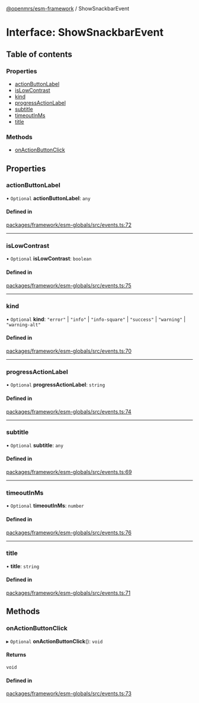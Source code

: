 [@openmrs/esm-framework](../API.md) / ShowSnackbarEvent

# Interface: ShowSnackbarEvent

## Table of contents

### Properties

- [actionButtonLabel](ShowSnackbarEvent.md#actionbuttonlabel)
- [isLowContrast](ShowSnackbarEvent.md#islowcontrast)
- [kind](ShowSnackbarEvent.md#kind)
- [progressActionLabel](ShowSnackbarEvent.md#progressactionlabel)
- [subtitle](ShowSnackbarEvent.md#subtitle)
- [timeoutInMs](ShowSnackbarEvent.md#timeoutinms)
- [title](ShowSnackbarEvent.md#title)

### Methods

- [onActionButtonClick](ShowSnackbarEvent.md#onactionbuttonclick)

## Properties

### actionButtonLabel

• `Optional` **actionButtonLabel**: `any`

#### Defined in

[packages/framework/esm-globals/src/events.ts:72](https://github.com/kirwea/openmrs-esm-core/blob/main/packages/framework/esm-globals/src/events.ts#L72)

___

### isLowContrast

• `Optional` **isLowContrast**: `boolean`

#### Defined in

[packages/framework/esm-globals/src/events.ts:75](https://github.com/kirwea/openmrs-esm-core/blob/main/packages/framework/esm-globals/src/events.ts#L75)

___

### kind

• `Optional` **kind**: ``"error"`` \| ``"info"`` \| ``"info-square"`` \| ``"success"`` \| ``"warning"`` \| ``"warning-alt"``

#### Defined in

[packages/framework/esm-globals/src/events.ts:70](https://github.com/kirwea/openmrs-esm-core/blob/main/packages/framework/esm-globals/src/events.ts#L70)

___

### progressActionLabel

• `Optional` **progressActionLabel**: `string`

#### Defined in

[packages/framework/esm-globals/src/events.ts:74](https://github.com/kirwea/openmrs-esm-core/blob/main/packages/framework/esm-globals/src/events.ts#L74)

___

### subtitle

• `Optional` **subtitle**: `any`

#### Defined in

[packages/framework/esm-globals/src/events.ts:69](https://github.com/kirwea/openmrs-esm-core/blob/main/packages/framework/esm-globals/src/events.ts#L69)

___

### timeoutInMs

• `Optional` **timeoutInMs**: `number`

#### Defined in

[packages/framework/esm-globals/src/events.ts:76](https://github.com/kirwea/openmrs-esm-core/blob/main/packages/framework/esm-globals/src/events.ts#L76)

___

### title

• **title**: `string`

#### Defined in

[packages/framework/esm-globals/src/events.ts:71](https://github.com/kirwea/openmrs-esm-core/blob/main/packages/framework/esm-globals/src/events.ts#L71)

## Methods

### onActionButtonClick

▸ `Optional` **onActionButtonClick**(): `void`

#### Returns

`void`

#### Defined in

[packages/framework/esm-globals/src/events.ts:73](https://github.com/kirwea/openmrs-esm-core/blob/main/packages/framework/esm-globals/src/events.ts#L73)
